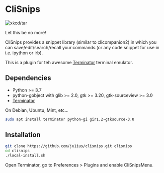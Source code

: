 CliSnips
========

![xkcd/tar](http://imgs.xkcd.com/comics/tar.png)

Let this be no more!

CliSnips provides a snippet library (similar to clicompanion2) in which you can save/edit/search/recall
your commands (or any code snippet for use in i.e. ipython or irb).

This is a plugin for teh awesome [Terminator](http://gnometerminator.blogspot.fr/p/introduction.html) terminal emulator.


## Dependencies

 * Python >= 3.7
 * python-gobject with glib >= 2.0, gtk >= 3.20, gtk-sourceview >= 3.0
 * [Terminator](http://gnometerminator.blogspot.fr/p/introduction.html)

On Debian, Ubuntu, Mint, etc... 
```sh
sudo apt install terminator python-gi gir1.2-gtksource-3.0
```


## Installation

```sh
git clone https://github.com/ju1ius/clisnips.git clisnips
cd clisnips
./local-install.sh
```

Open Terminator, go to Preferences > Plugins and enable CliSnipsMenu.
